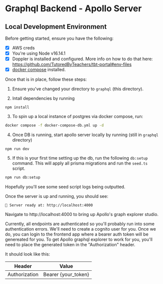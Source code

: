 # Graphql Backend - Apollo Server

## Local Development Environment

Before getting started, ensure you have the following:

- [x] AWS creds
- [x] You're using Node v16.14.1
- [x] Doppler is installed and configured. More info on how to do that here: https://github.com/TutoredByTeachers/tbt-portal#env-files
- [x] [docker compose](https://docs.docker.com/compose/install) installed.

Once that is in place, follow these steps:

1. Ensure you've changed your directory to `graphql` (this directory).

2. Intall dependencies by running

```
npm install
```

3. To spin up a local instance of postgres via docker compose, run:

```bash
docker compose -f docker-compose-db.yml up -d
```

4. Once DB is running, start apollo server locally by running (still in `graphql` directory)

```
npm run dev
```

5. If this is your first time setting up the db, run the following `db:setup` command. This will apply all prisma migrations and run the `seed.ts` script.

```bash
npm run db:setup
```

Hopefully you'll see some seed script logs being outputted.

Once the server is up and running, you should see:

```
🚀 Server ready at: http://localhost:4000
```

Navigate to http://localhost:4000 to bring up Apollo's graph explorer studio.

Currently, all endpoints are authenticated so you'll probably run into some authentication errors. We'll need to create a cognito user for you. Once we do, you can login to the frontend app where a bearer auth token will be genereated for you. To get Apollo graphql explorer to work for you, you'll need to place the generated token in the "Authorization" header.

It should look like this:

| Header        | Value               |
| ------------- | ------------------- |
| Authorization | Bearer {your_token} |
